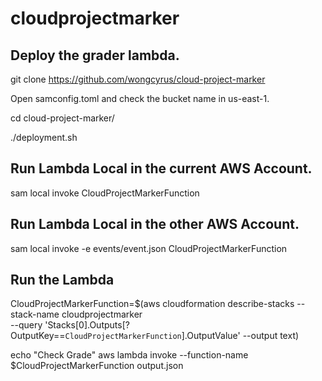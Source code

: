 # cloudprojectmarker

## Deploy the grader lambda.
git clone https://github.com/wongcyrus/cloud-project-marker

Open samconfig.toml and check the bucket name in us-east-1.

cd cloud-project-marker/

./deployment.sh


## Run Lambda Local in the current AWS Account.
sam local invoke CloudProjectMarkerFunction

## Run Lambda Local in the other AWS Account.
sam local invoke -e events/event.json CloudProjectMarkerFunction

## Run the Lambda
CloudProjectMarkerFunction=$(aws cloudformation describe-stacks --stack-name cloudprojectmarker \
--query 'Stacks[0].Outputs[?OutputKey==`CloudProjectMarkerFunction`].OutputValue' --output text)

echo "Check Grade"
aws lambda invoke --function-name $CloudProjectMarkerFunction output.json
